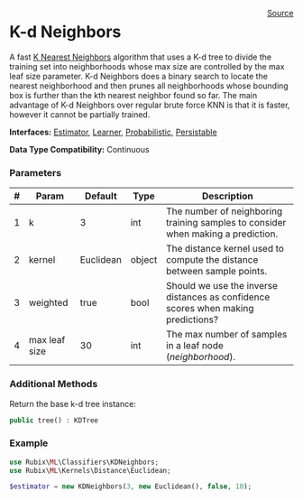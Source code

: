 <p><span style="float:right;"><a href="https://github.com/RubixML/RubixML/blob/master/src/Classifiers/KDNeighbors.php">Source</a></span></p>

# K-d Neighbors
A fast [K Nearest Neighbors](#k-nearest-neighbors) algorithm that uses a K-d tree to divide the training set into neighborhoods whose max size are controlled by the max leaf size parameter. K-d Neighbors does a binary search to locate the nearest neighborhood and then prunes all neighborhoods whose bounding box is further than the kth nearest neighbor found so far. The main advantage of K-d Neighbors over regular brute force KNN is that it is faster, however it cannot be partially trained.

**Interfaces:** [Estimator](#estimators), [Learner](#learner), [Probabilistic](#probabilistic), [Persistable](#persistable)

**Data Type Compatibility:** Continuous

### Parameters
| # | Param | Default | Type | Description |
|---|---|---|---|---|
| 1 | k | 3 | int | The number of neighboring training samples to consider when making a prediction. |
| 2 | kernel | Euclidean | object | The distance kernel used to compute the distance between sample points. |
| 3 | weighted | true | bool | Should we use the inverse distances as confidence scores when making predictions? |
| 4 | max leaf size | 30 | int | The max number of samples in a leaf node (*neighborhood*). |

### Additional Methods
Return the base k-d tree instance:
```php
public tree() : KDTree
```

### Example
```php
use Rubix\ML\Classifiers\KDNeighbors;
use Rubix\ML\Kernels\Distance\Euclidean;

$estimator = new KDNeighbors(3, new Euclidean(), false, 10);
```